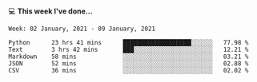 💻 **This week I've done...**

<!--START_SECTION:waka-->
```text
Week: 02 January, 2021 - 09 January, 2021

Python      23 hrs 41 mins      ███████████████████░░░░░░   77.98 % 
Text        3 hrs 42 mins       ███░░░░░░░░░░░░░░░░░░░░░░   12.21 % 
Markdown    58 mins             ░░░░░░░░░░░░░░░░░░░░░░░░░   03.21 % 
JSON        52 mins             ░░░░░░░░░░░░░░░░░░░░░░░░░   02.88 % 
CSV         36 mins             ░░░░░░░░░░░░░░░░░░░░░░░░░   02.02 %
```
<!--END_SECTION:waka-->
